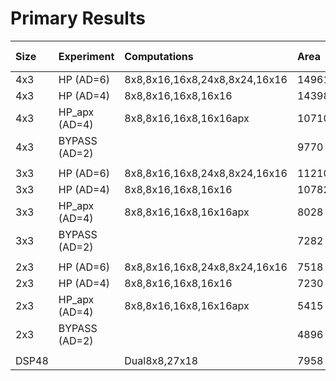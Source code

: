 # Primary Results

| Size  | Experiment    | Computations                  | Area      | Area (old) |
| :---- | :---------    | :---------------------------- | :-------- | :--------- |
| 4x3   | HP (AD=6)     | 8x8,8x16,16x8,24x8,8x24,16x16 | 14961     | 14066      |
| 4x3   | HP (AD=4)     | 8x8,8x16,16x8,16x16           | 14398     |            |
| 4x3   | HP_apx (AD=4) | 8x8,8x16,16x8,16x16apx        | 10710     |            |
| 4x3   | BYPASS (AD=2) |                               | 9770      | 10023      |
|       |               |                               |           |            |
| 3x3   | HP (AD=6)     | 8x8,8x16,16x8,24x8,8x24,16x16 | 11210     | 10524      |
| 3x3   | HP (AD=4)     | 8x8,8x16,16x8,16x16           | 10782     |            |
| 3x3   | HP_apx (AD=4) | 8x8,8x16,16x8,16x16apx        | 8028      |            |
| 3x3   | BYPASS (AD=2) |                               | 7282      | 7455       |
|       |               |                               |           |            |
| 2x3   | HP (AD=6)     | 8x8,8x16,16x8,24x8,8x24,16x16 | 7518      | 7057       |
| 2x3   | HP (AD=4)     | 8x8,8x16,16x8,16x16           | 7230      |            |
| 2x3   | HP_apx (AD=4) | 8x8,8x16,16x8,16x16apx        | 5415      |            |
| 2x3   | BYPASS (AD=2) |                               | 4896      | 5017       |
|       |               |                               |           |            |
| DSP48 |               | Dual8x8,27x18                 | 7958      | 7958       |
